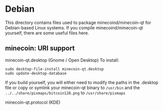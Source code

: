 
Debian
====================
This directory contains files used to package minecoind/minecoin-qt
for Debian-based Linux systems. If you compile minecoind/minecoin-qt yourself, there are some useful files here.

## minecoin: URI support ##


minecoin-qt.desktop  (Gnome / Open Desktop)
To install:

	sudo desktop-file-install minecoin-qt.desktop
	sudo update-desktop-database

If you build yourself, you will either need to modify the paths in
the .desktop file or copy or symlink your minecoin-qt binary to `/usr/bin`
and the `../../share/pixmaps/bitcoin128.png` to `/usr/share/pixmaps`

minecoin-qt.protocol (KDE)

